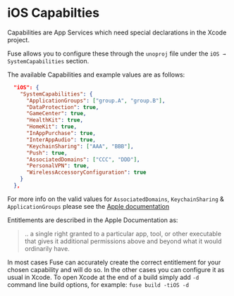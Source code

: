 # iOS Capabilties

Capabilities are App Services which need special declarations in the Xcode project.

Fuse allows you to configure these through the `unoproj` file under the `iOS → SystemCapabilities` section.

The available Capabilities and example values are as follows:

```json
  "iOS": {
    "SystemCapabilities": {
      "ApplicationGroups": ["group.A", "group.B"],
      "DataProtection": true,
      "GameCenter": true,
      "HealthKit": true,
      "HomeKit": true,
      "InAppPurchase": true,
      "InterAppAudio": true,
      "KeychainSharing": ["AAA", "BBB"],
      "Push": true,
      "AssociatedDomains": ["CCC", "DDD"],
      "PersonalVPN": true,
      "WirelessAccessoryConfiguration": true
    }
  },
```

For more info on the valid values for `AssociatedDomains`, `KeychainSharing` & `ApplicationGroups` please see the [Apple documentation](https://developer.apple.com/library/content/documentation/IDEs/Conceptual/AppDistributionGuide/AddingCapabilities/AddingCapabilities.html)

Entitlements are described in the Apple Documentation as:

> .. a single right granted to a particular app, tool, or other executable that gives it additional permissions above and beyond what it would ordinarily have.

In most cases Fuse can accurately create the correct entitlement for your chosen capability and will do so. In the other cases you can configure it as usual in Xcode. To open Xcode at the end of a build simply add `-d` command line build options, for example: `fuse build -tiOS -d`
